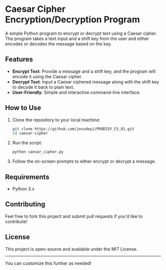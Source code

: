 # Caesar Cipher Encryption/Decryption Program

A simple Python program to encrypt or decrypt text using a Caesar cipher. The program takes a text input and a shift key from the user and either encodes or decodes the message based on the key.

## Features
- **Encrypt Text**: Provide a message and a shift key, and the program will encode it using the Caesar cipher.
- **Decrypt Text**: Input a Caesar ciphered message along with the shift key to decode it back to plain text.
- **User-Friendly**: Simple and interactive command-line interface.

## How to Use
1. Clone the repository to your local machine:
    ```bash
    git clone https://github.com/jesudeyi/PRODIGY_CS_01.git
    cd caesar-cipher
    ```
2. Run the script:
    ```bash
    python caesar_cipher.py
    ```
3. Follow the on-screen prompts to either encrypt or decrypt a message.

## Requirements
- Python 3.x

## Contributing
Feel free to fork this project and submit pull requests if you'd like to contribute!

## License
This project is open-source and available under the MIT License.

---

You can customize this further as needed!
